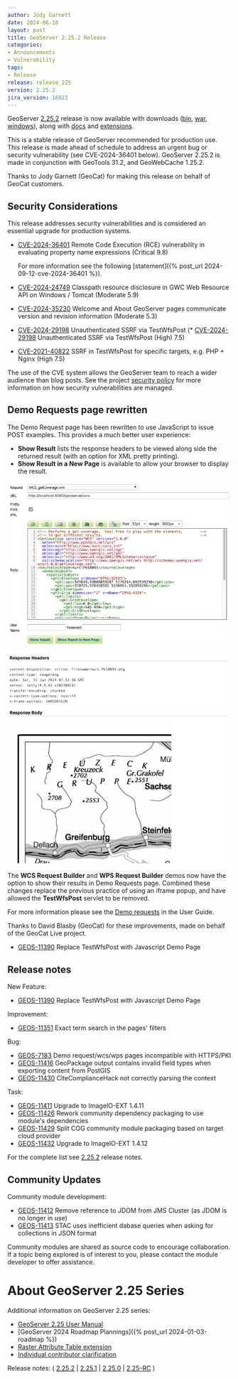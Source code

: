 ```yaml
---
author: Jody Garnett
date: 2024-06-18
layout: post
title: GeoServer 2.25.2 Release
categories:
- Announcements
- Vulnerability
tags:
- Release
release: release_225
version: 2.25.2
jira_version: 16923
--- 
```


GeoServer [2.25.2](/release/2.25.2/) release is now available
with downloads
([bin](https://sourceforge.net/projects/geoserver/files/GeoServer/2.25.2/geoserver-2.25.2-bin.zip/download),
[war](https://sourceforge.net/projects/geoserver/files/GeoServer/2.25.2/geoserver-2.25.2-war.zip/download),
[windows](https://sourceforge.net/projects/geoserver/files/GeoServer/2.25.2/GeoServer-2.25.2-winsetup.exe/download)), along with 
[docs](https://sourceforge.net/projects/geoserver/files/GeoServer/2.25.2/geoserver-2.25.2-htmldoc.zip/download) and
[extensions](https://sourceforge.net/projects/geoserver/files/GeoServer/2.25.2/extensions/).

This is a stable release of GeoServer recommended for production use. This release is made ahead of schedule to address an urgent bug or security vulnerability (see CVE-2024-36401 below).
GeoServer 2.25.2 is made in conjunction with GeoTools 31.2, and GeoWebCache 1.25.2. 

Thanks to Jody Garnett (GeoCat) for making this release on behalf of GeoCat customers.

## Security Considerations

This release addresses security vulnerabilities and is considered an essential upgrade for production systems.

* [CVE-2024-36401](https://github.com/geoserver/geoserver/security/advisories/GHSA-6jj6-gm7p-fcvv) Remote Code Execution (RCE) vulnerability in evaluating property name expressions (Critical 9.8)

  For more information see the following [statement]({% post_url 2024-09-12-cve-2024-36401 %}).

* [CVE-2024-24749](https://github.com/geoserver/geoserver/security/advisories/GHSA-jhqx-5v5g-mpf3) Classpath resource disclosure in GWC Web Resource API on Windows / Tomcat (Moderate 5.9)
* [CVE-2024-35230](https://github.com/geoserver/geoserver/security/advisories/GHSA-6pfc-w86r-54q6) Welcome and About GeoServer pages communicate version and revision information (Moderate 5.3)

* [CVE-2024-29198](https://github.com/geoserver/geoserver/security/advisories/GHSA-5gw5-jccf-6hxw) Unauthenticated SSRF via TestWfsPost (* [CVE-2024-29198](https://github.com/geoserver/geoserver/security/advisories/GHSA-5gw5-jccf-6hxw) Unauthenticated SSRF via TestWfsPost (High) 7.5)

* [CVE-2021-40822](https://github.com/geoserver/geoserver/security/advisories/GHSA-68cf-j696-wvv9) SSRF in TestWfsPost for specific targets, e.g. PHP + Nginx (High 7.5)

The use of the CVE system allows the GeoServer team to reach a wider audience than blog posts. See the project [security policy](https://github.com/geoserver/geoserver/blob/main/SECURITY.md) for more information on how security vulnerabilities are managed.

## Demo Requests page rewritten

The Demo Request page has been rewritten to use JavaScript to issue POST examples. This provides a much better user experience:

* **Show Result** lists the response headers to be viewed along side the returned result (with an option for XML pretty printing).
* **Show Result in a New Page** is available to allow your browser to display the result.

![](/img/posts/2.25/demo-request.png)

![](/img/posts/2.25/demo-response.png)

The **WCS Request Builder** and **WPS Request Builder** demos now have the option to show their results in Demo Requests page. Combined these changes replace the previous practice of using an iframe popup, and have allowed the **TestWfsPost** servlet to be removed.

For more information please see the [Demo requests](https://docs.geoserver.org/latest/en/user/configuration/demos/index.html#demos-demorequests) in the User Guide.

Thanks to David Blasby (GeoCat) for these improvements, made on behalf of the GeoCat Live project.

* [GEOS-11390](https://osgeo-org.atlassian.net/browse/GEOS-11390) Replace TestWfsPost with Javascript Demo Page

## Release notes

New Feature:

* [GEOS-11390](https://osgeo-org.atlassian.net/browse/GEOS-11390) Replace TestWfsPost with Javascript Demo Page

Improvement:

* [GEOS-11351](https://osgeo-org.atlassian.net/browse/GEOS-11351) Exact term search in the pages' filters

Bug:

* [GEOS-7183](https://osgeo-org.atlassian.net/browse/GEOS-7183) Demo request/wcs/wps pages incompatible with HTTPS/PKI
* [GEOS-11416](https://osgeo-org.atlassian.net/browse/GEOS-11416) GeoPackage output contains invalid field types when exporting content from PostGIS
* [GEOS-11430](https://osgeo-org.atlassian.net/browse/GEOS-11430) CiteComplianceHack not correctly parsing the context

Task:

* [GEOS-11411](https://osgeo-org.atlassian.net/browse/GEOS-11411) Upgrade to ImageIO-EXT 1.4.11
* [GEOS-11426](https://osgeo-org.atlassian.net/browse/GEOS-11426) Rework community dependency packaging to use module's dependencies
* [GEOS-11429](https://osgeo-org.atlassian.net/browse/GEOS-11429) Split COG community module packaging based on target cloud provider
* [GEOS-11432](https://osgeo-org.atlassian.net/browse/GEOS-11432) Upgrade to ImageIO-EXT 1.4.12

For the complete list see [2.25.2](https://github.com/geoserver/geoserver/releases/tag/2.25.2) release notes. 

## Community Updates

Community module development:

* [GEOS-11412](https://osgeo-org.atlassian.net/browse/GEOS-11412) Remove reference to JDOM from JMS Cluster (as JDOM is no longer in use)
* [GEOS-11413](https://osgeo-org.atlassian.net/browse/GEOS-11413) STAC uses inefficient dabase queries when asking for collections in JSON format

Community modules are shared as source code to encourage collaboration. If a topic being explored is of interest to you, please contact the module developer to offer assistance. 

# About GeoServer 2.25 Series

Additional information on GeoServer 2.25 series:

* [GeoServer 2.25 User Manual](https://docs.geoserver.org/2.25.x/en/user/)
* [GeoServer 2024 Roadmap Plannings]({% post_url 2024-01-03-roadmap %}) 
* [Raster Attribute Table extension](https://github.com/geoserver/geoserver/wiki/GSIP-222)
* [Individual contributor clarification](https://github.com/geoserver/geoserver/wiki/GSIP-224)

Release notes:
( [2.25.2](https://github.com/geoserver/geoserver/releases/tag/2.25.2)
| [2.25.1](https://github.com/geoserver/geoserver/releases/tag/2.25.1)
| [2.25.0](https://github.com/geoserver/geoserver/releases/tag/2.25.0)
| [2.25-RC](https://github.com/geoserver/geoserver/releases/tag/2.25-RC)
) 

